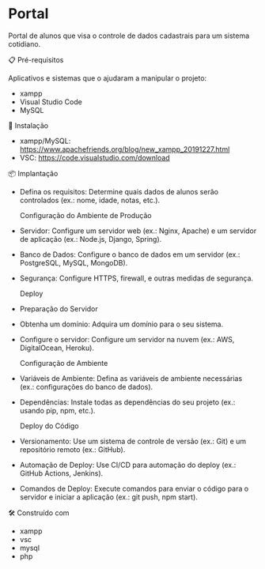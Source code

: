 # Portal

Portal de alunos que visa o controle de dados cadastrais para um sistema cotidiano.

📋 Pré-requisitos

Aplicativos e sistemas que o ajudaram a manipular o projeto:
 - xampp
 - Visual Studio Code
 - MySQL

🔧 Instalação

 - xampp/MySQL: https://www.apachefriends.org/blog/new_xampp_20191227.html
 - VSC: https://code.visualstudio.com/download

📦 Implantação

 - Defina os requisitos: Determine quais dados de alunos serão controlados (ex.: nome, idade, notas, etc.).

   Configuração do Ambiente de Produção
 
 - Servidor: Configure um servidor web (ex.: Nginx, Apache) e um servidor de aplicação (ex.: Node.js, Django, Spring).
 - Banco de Dados: Configure o banco de dados em um servidor (ex.: PostgreSQL, MySQL, MongoDB).
 - Segurança: Configure HTTPS, firewall, e outras medidas de segurança.

   Deploy
 - Preparação do Servidor
 - Obtenha um domínio: Adquira um domínio para o seu sistema.
 - Configure o servidor: Configure um servidor na nuvem (ex.: AWS, DigitalOcean, Heroku).

   Configuração de Ambiente
   
 - Variáveis de Ambiente: Defina as variáveis de ambiente necessárias (ex.: configurações do banco de dados).
 - Dependências: Instale todas as dependências do seu projeto (ex.: usando pip, npm, etc.).

   Deploy do Código
   
 - Versionamento: Use um sistema de controle de versão (ex.: Git) e um repositório remoto (ex.: GitHub).
 - Automação de Deploy: Use CI/CD para automação do deploy (ex.: GitHub Actions, Jenkins).
 - Comandos de Deploy: Execute comandos para enviar o código para o servidor e iniciar a aplicação (ex.: git push, npm start).

🛠️ Construído com

 - xampp
 - vsc
 - mysql
 - php
  
